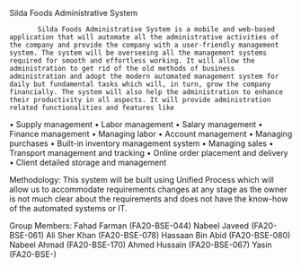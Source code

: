 Silda Foods Administrative System

           Silda Foods Administrative System is a mobile and web-based application that will automate all the administrative activities of the company and provide the company with a user-friendly management system. The system will be overseeing all the management systems required for smooth and effortless working. It will allow the administration to get rid of the old methods of business administration and adopt the modern automated management system for daily but fundamental tasks which will, in turn, grow the company financially. The system will also help the administration to enhance their productivity in all aspects. It will provide administration related functionalities and features like 
           
•	Supply management 
•	Labor management 
•	Salary management
•	Finance management
•	Managing labor
•	Account management
•	Managing purchases 
•	Built-in inventory management system
•	Managing sales
•	Transport management and tracking
•	Online order placement and delivery
•	Client detailed storage and management

Methodology:
    This system will be built using Unified Process which will allow us to accommodate requirements changes at any stage as the owner is not much clear about the requirements and does not have the know-how of the automated systems or IT. 

Group Members:
Fahad Farman (FA20-BSE-044)
Nabeel Javeed (FA20-BSE-061)
Ali Sher Khan (FA20-BSE-078)
Hassaan Bin Abid (FA20-BSE-080)
Nabeel Ahmad (FA20-BSE-170)
Ahmed Hussain (FA20-BSE-067)
Yasin (FA20-BSE-)
